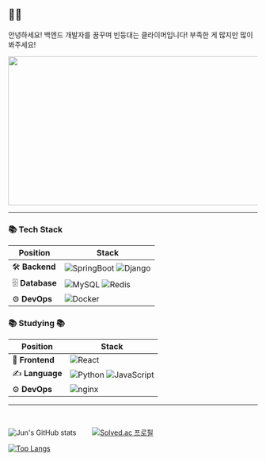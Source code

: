 ## 👋👋   
안녕하세요! 백엔드 개발자를 꿈꾸며 빈둥대는 클라이머입니다! 부족한 게 많지만 많이 봐주세요!



<a href="https://github.com/devxb/gitanimals">
<img
  src="https://render.gitanimals.org/farms/coom1222"
  width="600"
  height="300"
/>
</a>

---

 
  ### 📚 Tech Stack
  | Position | Stack |
  |--------- |-------|
  |🛠 **Backend** | ![SpringBoot](https://img.shields.io/badge/-SpringBoot-6DB33F?logo=Springboot&logoColor=white&style=flat) ![Django](https://img.shields.io/badge/-Django-092E20?logo=django&logoColor=white&style=flat)  |
  |🗄 **Database** |![MySQL](https://img.shields.io/badge/-MySQL-4479A1?logo=mysql&logoColor=white&style=flat) ![Redis](https://img.shields.io/badge/-Redis-DC382D?logo=redis&logoColor=white&style=flat) |
  |⚙️ **DevOps**   |![Docker](https://img.shields.io/badge/-Docker-2496ED?logo=docker&logoColor=white&style=flat) 

  
  ### 📚 Studying 📚
  | Position | Stack |
  |--------- |-------|
  | 🎨 **Frontend**  |![React](https://img.shields.io/badge/-React-61DAFB?logo=react&logoColor=white&style=flat) 
  | ✍️ **Language**   | ![Python](https://img.shields.io/badge/-Python-3776AB?logo=Python&logoColor=white&style=flat) ![JavaScript](https://img.shields.io/badge/-JavaScript-F7DF1E?logo=JavaScript&logoColor=white&style=flat)| |
   |⚙️ **DevOps**   |![nginx](https://img.shields.io/badge/-nginx-009639?logo=nginx&logoColor=white&style=flat) 




----

<br>

![Jun's GitHub stats](https://github-readme-stats.vercel.app/api?username=coom1222&show_icons=true&theme=one_dark_pro)
  [![Solved.ac
프로필](http://mazassumnida.wtf/api/v2/generate_badge?boj=coom1222)](https://solved.ac/coom1222)

[![Top Langs](https://github-readme-stats.vercel.app/api/top-langs/?username=anuraghazra&layout=donut&theme=solarized-light)](https://github.com/anuraghazra/github-readme-stats)


<br>
<br>

